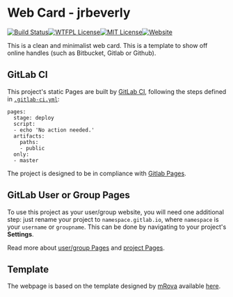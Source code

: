 # Web Card - jrbeverly
[![Build Status][ci-badge]][ci][![WTFPL License][theme-badge]][theme][![MIT License][license-badge]][license][![Website][site-badge]][site]

This is a clean and minimalist web card. This is a template to show off online handles (such as Bitbucket, Gitlab or Github).

## GitLab CI

This project's static Pages are built by [GitLab CI](https://about.gitlab.com/gitlab-ci/), following the steps
defined in [`.gitlab-ci.yml`](.gitlab-ci.yml):

```
pages:
  stage: deploy
  script:
  - echo 'No action needed.'
  artifacts:
    paths:
    - public
  only:
  - master
```

The project is designed to be in compliance with [Gitlab Pages](http://doc.gitlab.com/ee/pages/README.html#user-or-group-pages).

## GitLab User or Group Pages

To use this project as your user/group website, you will need one additional
step: just rename your project to `namespace.gitlab.io`, where `namespace` is
your `username` or `groupname`. This can be done by navigating to your
project's **Settings**.

Read more about [user/group Pages](http://doc.gitlab.com/ee/pages/README.html#user-or-group-pages) and [project Pages](http://doc.gitlab.com/ee/pages/README.html#project-pages).

## Template

The webpage is based on the template designed by [mRova](http://www.mrova.com) available [here](http://www.mrova.com/free-one-page-responsive-html-resume-template/).

[ci-badge]: /../badges/master/build.svg
[ci]: /../commits/master
[theme-badge]: https://img.shields.io/badge/theme-WTFPL-blue.svg?maxAge=2592000
[theme]: /../blob/master/THEME-LICENSE
[license-badge]: https://img.shields.io/badge/license-MIT-blue.svg?maxAge=2592000
[license]: /../blob/master/LICENSE
[site-badge]: https://img.shields.io/badge/website-view-green.svg?maxAge=2592000
[site]: https://jrbeverly.gitlab.io/